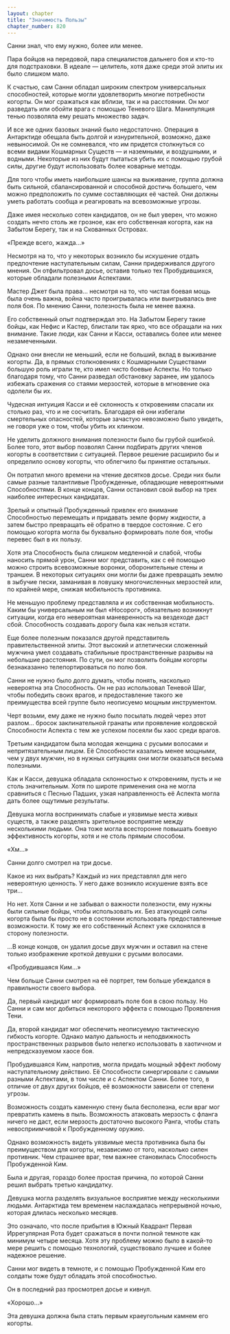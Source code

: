 ```yaml
---
layout: chapter
title: "Значимость Пользы"
chapter_number: 820
---
```


Санни знал, что ему нужно, более или менее.

Пара бойцов на передовой, пара специалистов дальнего боя и кто-то для подстраховки. В идеале — целитель, хотя даже среди этой элиты их было слишком мало.

К счастью, сам Санни обладал широким спектром универсальных способностей, которые могли удовлетворить многие потребности когорты. Он мог сражаться как вблизи, так и на расстоянии. Он мог разведать или обойти врага с помощью Теневого Шага. Манипуляция тенью позволяла ему решать множество задач.

И все же одних базовых знаний было недостаточно. Операция в Антарктиде обещала быть долгой и изнурительной, возможно, даже невыносимой. Он не сомневался, что им придется столкнуться со всеми видами Кошмарных Существ — и наземными, и воздушными, и водными. Некоторые из них будут пытаться убить их с помощью грубой силы, другие будут использовать более коварные методы.

Для того чтобы иметь наибольшие шансы на выживание, группа должна быть сильной, сбалансированной и способной достичь большего, чем можно предположить по сумме составляющих её частей. Они должны уметь работать сообща и реагировать на всевозможные угрозы.

Даже имея несколько сотен кандидатов, он не был уверен, что можно создать нечто столь же грозное, как его собственная когорта, как на Забытом Берегу, так и на Скованных Островах.

«Прежде всего, жажда...»

Несмотря на то, что у некоторых возникло бы искушение отдать предпочтение наступательным силам, Санни придерживался другого мнения. Он отфильтровал досье, оставив только тех Пробудившихся, которые обладали полезными Аспектами.

Мастер Джет была права... несмотря на то, что чистая боевая мощь была очень важна, война часто проигрывалась или выигрывалась вне поля боя. По мнению Санни, полезность была не менее важна.

Его собственный опыт подтверждал это. На Забытом Берегу такие бойцы, как Нефис и Кастер, блистали так ярко, что все обращали на них внимание. Такие люди, как Санни и Касси, оставались более или менее незамеченными.

Однако они внесли не меньший, если не больший, вклад в выживание когорты. Да, в прямых столкновениях с Кошмарными Существами большую роль играли те, кто имел чисто боевые Аспекты. Но только благодаря тому, что Санни разведал обстановку заранее, им удалось избежать сражения со стаями мерзостей, которые в мгновение ока одолели бы их.

Чудесная интуиция Касси и её склонность к откровениям спасали их столько раз, что и не сосчитать. Благодаря ей они избегали смертельных опасностей, которые зачастую невозможно было увидеть, не говоря уже о том, чтобы убить их клинком.

Не уделить должного внимания полезности было бы грубой ошибкой. Более того, этот выбор позволял Санни подбирать других членов когорты в соответствии с ситуацией. Первое решение расширило бы и определило основу когорты, что облегчило бы принятие остальных.

Он потратил много времени на чтение десятков досье. Среди них были самые разные талантливые Пробужденные, обладающие невероятными Способностями. В конце концов, Санни остановил свой выбор на трех наиболее интересных кандидатах.

Зрелый и опытный Пробужденный привлек его внимание Способностью перемещать и придавать земле форму жидкости, а затем быстро превращать её обратно в твердое состояние. С его помощью когорта могла бы буквально формировать поле боя, чтобы перевес был в их пользу.

Хотя эта Способность была слишком медленной и слабой, чтобы наносить прямой урон, Санни мог представить, как с её помощью можно строить всевозможные воронки, оборонительные стены и траншеи. В некоторых ситуациях они могли бы даже превращать землю в зыбучие пески, заманивая в ловушку многочисленных мерзостей или, по крайней мере, снижая мобильность противника.

Не меньшую проблему представляла и их собственная мобильность. Каким бы универсальным ни был «Носорог», обязательно возникнут ситуации, когда его невероятная маневренность на вездеходе даст сбой. Способность создавать дорогу была как нельзя кстати.

Еще более полезным показался другой представитель правительственной элиты. Этот высокий и атлетически сложенный мужчина умел создавать стабильные пространственные разрывы на небольшие расстояния. По сути, он мог позволить бойцам когорты безнаказанно телепортироваться по полю боя.

Санни не нужно было долго думать, чтобы понять, насколько невероятна эта Способность. Он не раз использовал Теневой Шаг, чтобы победить своих врагов, и предоставление такого же преимущества всей группе было неописуемо мощным инструментом.

Черт возьми, ему даже не нужно было посылать людей через этот разлом... бросок заклинательной гранаты или проявление колдовской Способности Аспекта с тем же успехом посеяли бы хаос среди врагов.

Третьим кандидатом была молодая женщина с русыми волосами и непритязательным лицом. Её Способности казались менее мощными, чем у двух мужчин, но в нужных ситуациях они могли оказаться весьма полезными.

Как и Касси, девушка обладала склонностью к откровениям, пусть и не столь значительным. Хотя по широте применения она не могла сравниться с Песнью Падших, узкая направленность её Аспекта могла дать более ощутимые результаты.

Девушка могла воспринимать слабые и уязвимые места живых существ, а также разделять зрительное восприятие между несколькими людьми. Она тоже могла всесторонне повышать боевую эффективность когорты, хотя и не столь прямым способом.

«Хм...»

Санни долго смотрел на три досье.

Какое из них выбрать? Каждый из них представлял для него невероятную ценность. У него даже возникло искушение взять все три...

Но нет. Хотя Санни и не забывал о важности полезности, ему нужны были сильные бойцы, чтобы использовать их. Без атакующей силы когорта была бы просто не в состоянии использовать предоставленные возможности. К тому же его собственный Аспект уже склонялся в сторону полезности.

...В конце концов, он удалил досье двух мужчин и оставил на стене только изображение кроткой девушки с русыми волосами.

«Пробудившаяся Ким...»

Чем больше Санни смотрел на её портрет, тем больше убеждался в правильности своего выбора.

Да, первый кандидат мог формировать поле боя в свою пользу. Но Санни и сам мог добиться некоторого эффекта с помощью Проявления Тени.

Да, второй кандидат мог обеспечить неописуемую тактическую гибкость когорте. Однако малую дальность и неподвижность пространственных разрывов было нелегко использовать в хаотичном и непредсказуемом хаосе боя.

Пробудившаяся Ким, напротив, могла придать мощный эффект любому наступательному действию. Её Способности синергировали с самыми разными Аспектами, в том числе и с Аспектом Санни. Более того, в отличие от двух других бойцов, её возможности зависели от степени угрозы.

Возможность создать каменную стену была бесполезна, если враг мог превратить камень в пыль. Возможность атаковать мерзость с фланга ничего не даст, если мерзость достаточно высокого Ранга, чтобы стать невосприимчивой к Пробужденному оружию.

Однако возможность видеть уязвимые места противника была бы преимуществом для когорты, независимо от того, насколько силен противник. Чем страшнее враг, тем важнее становилась Способность Пробужденной Ким.

Была и другая, гораздо более простая причина, по которой Санни решил выбрать третью кандидатку.

Девушка могла разделять визуальное восприятие между несколькими людьми. Антарктида тем временем наслаждалась непрерывной ночью, которая длилась несколько месяцев.

Это означало, что после прибытия в Южный Квадрант Первая Иррегулярная Рота будет сражаться в почти полной темноте как минимум четыре месяца. Хотя эту проблему можно было в какой-то мере решить с помощью технологий, существовало лучшее и более надежное решение.

Санни мог видеть в темноте, и с помощью Пробужденной Ким его солдаты тоже будут обладать этой способностью.

Он в последний раз просмотрел досье и кивнул.

«Хорошо...»

Эта девушка должна была стать первым краеугольным камнем его когорты.